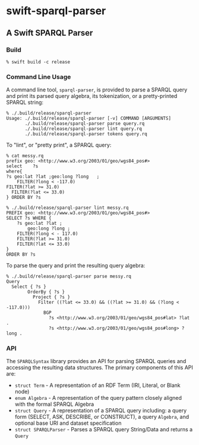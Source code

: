 # swift-sparql-parser

## A Swift SPARQL Parser

### Build

```
% swift build -c release
```

### Command Line Usage

A command line tool, `sparql-parser`, is provided to parse a SPARQL query and
print its parsed query algebra, its tokenization, or a pretty-printed SPARQL
string:

```
% ./.build/release/sparql-parser 
Usage: ./.build/release/sparql-parser [-v] COMMAND [ARGUMENTS]
       ./.build/release/sparql-parser parse query.rq
       ./.build/release/sparql-parser lint query.rq
       ./.build/release/sparql-parser tokens query.rq
```

To "lint", or "pretty print", a SPARQL query:

```
% cat messy.rq
prefix geo: <http://www.w3.org/2003/01/geo/wgs84_pos#>
select    ?s
where{
?s geo:lat ?lat ;geo:long ?long   ;
	FILTER(?long < -117.0)
FILTER(?lat >= 31.0)
  FILTER(?lat <= 33.0)
} ORDER BY ?s

% ./.build/release/sparql-parser lint messy.rq 
PREFIX geo: <http://www.w3.org/2003/01/geo/wgs84_pos#>
SELECT ?s WHERE {
	?s geo:lat ?lat ;
		geo:long ?long ;
	FILTER(?long < - 117.0)
	FILTER(?lat >= 31.0)
	FILTER(?lat <= 33.0)
}
ORDER BY ?s
```

To parse the query and print the resulting query algebra:

```
% ./.build/release/sparql-parser parse messy.rq
Query
  Select { ?s }
        OrderBy { ?s }
          Project { ?s }
            Filter ((?lat <= 33.0) && ((?lat >= 31.0) && (?long < -117.0)))
              BGP
                ?s <http://www.w3.org/2003/01/geo/wgs84_pos#lat> ?lat .
                ?s <http://www.w3.org/2003/01/geo/wgs84_pos#long> ?long .
```

### API

The `SPARQLSyntax` library provides an API for parsing SPARQL queries and
accessing the resulting data structures. The primary components of this API
are:

* `struct Term` - A representation of an RDF Term (IRI, Literal, or Blank node)
* `enum Algebra` - A representation of the query pattern closely aligned with the formal SPARQL Algebra
* `struct Query` - A representation of a SPARQL query including: a query form (SELECT, ASK, DESCRIBE, or CONSTRUCT), a query `Algebra`, and optional base URI and dataset specification
* `struct SPARQLParser` - Parses a SPARQL query String/Data and returns a `Query`

